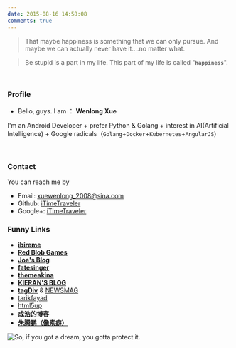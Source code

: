 ```yaml
---
date: 2015-08-16 14:58:08
comments: true
---
```


>That maybe happiness is something that we can only pursue. And maybe we can actually never have it....no matter what.

>Be stupid is a part in my life. This part of my life is called "**`happiness`**".

<br>


### Profile

- Bello, guys. I am ： **Wenlong Xue**

 I'm an Android Developer + prefer Python & Golang + interest in AI(Artificial Intelligence) + Google radicals（`Golang`+`Docker`+`Kubernetes`+`AngularJS`)

<br>

### Contact

You can reach me by

- Email: xuewenlong_2008@sina.com
- Github: [iTimeTraveler](https://github.com/iTimeTraveler)
- Google+: [iTimeTraveler](https://plus.google.com/116515515454998359216﻿)

### Funny Links

- [**ibireme**](http://blog.ibireme.com/)
- [**Red Blob Games**](http://theory.stanford.edu/~amitp/GameProgramming/)
- [**Joe's Blog**](https://hijiangtao.github.io/)
- [**fatesinger**](https://fatesinger.com/)
- [**themeakina**](http://www.akina.pw/themeakina)
- [**KIERAN'S BLOG**](http://go.kieran.top/about.html)
- [**tagDiv**](http://tagdiv.com/) & [NEWSMAG](http://demo.tagdiv.com/newsmag_classic_blog/)
- [tarikfayad](http://tarikfayad.com/)
- [html5up](https://html5up.net/)
- [**成浩的博客**](https://chenghao.site/)
- [**朱腾鹏（像素癖）**](http://div63.com/index.html)



![So, if you got a dream, you gotta protect it.](http://img.blog.csdn.net/20160909190409989)